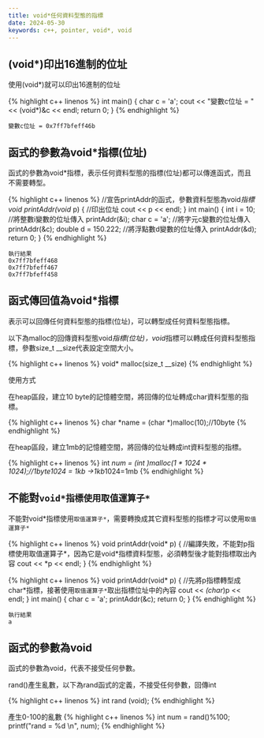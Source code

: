 ```yaml
---
title: void*任何資料型態的指標
date: 2024-05-30
keywords: c++, pointer, void*, void
---
```


## (void*)印出16進制的位址

使用(void*)就可以印出16進制的位址

{% highlight c++ linenos %}
int main() {
  char c = 'a';
  cout << "變數c位址 = " << (void*)&c << endl;
  return 0;
}
{% endhighlight %}
```
變數c位址 = 0x7ff7bfeff46b
```

## 函式的參數為void*指標(位址)

函式的參數為void*指標，表示任何資料型態的指標(位址)都可以傳進函式，而且不需要轉型。

{% highlight c++ linenos %}
//宣告printAddr的函式，參數資料型態為void*指標
void printAddr(void* p) {
  //印出位址
  cout << p << endl;
}
int main() {
  int i = 10;
  //將整數i變數的位址傳入
  printAddr(&i);
  char c = 'a';
  //將字元c變數的位址傳入
  printAddr(&c);
  double d = 150.222;
  //將浮點數d變數的位址傳入
  printAddr(&d);
  return 0;
}
{% endhighlight %}

```
執行結果
0x7ff7bfeff468
0x7ff7bfeff467
0x7ff7bfeff458
```

## 函式傳回值為void*指標

表示可以回傳任何資料型態的指標(位址)，可以轉型成任何資料型態指標。

以下為malloc的回傳資料型態void*指標(位址)，void*指標可以轉成任何資料型態指標，參數size_t  __size代表設定空間大小。

{% highlight c++ linenos %}
void* malloc(size_t __size)
{% endhighlight %}

使用方式

在heap區段，建立10 byte的記憶體空間，將回傳的位址轉成char資料型態的指標。

{% highlight c++ linenos %}
char *name = (char *)malloc(10);//10byte
{% endhighlight %}


在heap區段，建立1mb的記憶體空間，將回傳的位址轉成int資料型態的指標。

{% highlight c++ linenos %}
int *num = (int *)malloc(1 * 1024 * 1024);//1byte*1024 = 1kb ->1kb*1024=1mb
{% endhighlight %}


## 不能對`void*指標使用取值運算子*`

不能對void*指標使用`取值運算子*`，需要轉換成其它資料型態的指標才可以使用`取值運算子*`

{% highlight c++ linenos %}
void printAddr(void* p) {
  //編譯失敗，不能對p指標使用取值運算子*，因為它是void*指標資料型態，必須轉型後才能對指標取出內容
  cout << *p << endl;
}
{% endhighlight %}


{% highlight c++ linenos %}
void printAddr(void* p) {
  //先將p指標轉型成char*指標，接著使用`取值運算子*`取出指標位址中的內容
  cout << *(char*)p << endl;
}
int main() {
  char c = 'a';
  printAddr(&c);
  return 0;
}
{% endhighlight %}

```
執行結果
a
```

## 函式的參數為void

函式的參數為void，代表不接受任何參數。

rand()產生亂數，以下為rand函式的定義，不接受任何參數，回傳int

{% highlight c++ linenos %}
int rand (void);
{% endhighlight %}

產生0-100的亂數
{% highlight c++ linenos %}
  int num = rand()%100;
  printf("rand = %d \n", num);
{% endhighlight %}